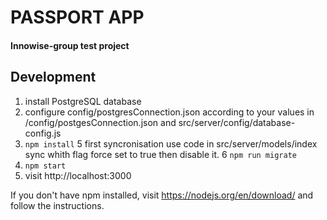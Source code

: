 # PASSPORT APP
#### Innowise-group test project

## Development

1. install PostgreSQL database
2. configure config/postgresConnection.json according to your values
    in /config/postgesConnection.json and 
    src/server/config/database-config.js
4. `npm install`
5 first syncronisation use code in src/server/models/index sync whith flag force set to true
    then  disable it.
6 `npm run migrate`
7. `npm start`
8. visit http://localhost:3000

If you don't have npm installed, visit https://nodejs.org/en/download/ and follow the instructions.
